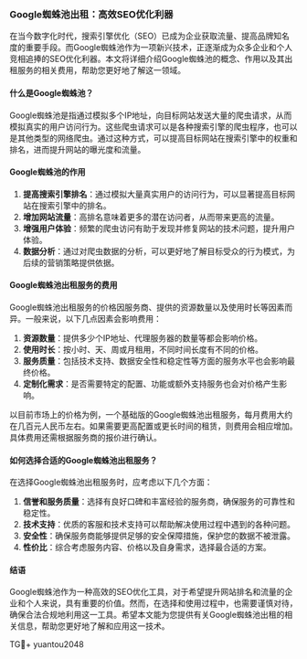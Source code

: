 ### Google蜘蛛池出租：高效SEO优化利器

在当今数字化时代，搜索引擎优化（SEO）已成为企业获取流量、提高品牌知名度的重要手段。而Google蜘蛛池作为一项新兴技术，正逐渐成为众多企业和个人竞相追捧的SEO优化利器。本文将详细介绍Google蜘蛛池的概念、作用以及其出租服务的相关费用，帮助您更好地了解这一领域。

#### 什么是Google蜘蛛池？

Google蜘蛛池是指通过模拟多个IP地址，向目标网站发送大量的爬虫请求，从而模拟真实的用户访问行为。这些爬虫请求可以是各种搜索引擎的爬虫程序，也可以是其他类型的网络爬虫。通过这种方式，可以提高目标网站在搜索引擎中的权重和排名，进而提升网站的曝光度和流量。

#### Google蜘蛛池的作用

1. **提高搜索引擎排名**：通过模拟大量真实用户的访问行为，可以显著提高目标网站在搜索引擎中的排名。
2. **增加网站流量**：高排名意味着更多的潜在访问者，从而带来更高的流量。
3. **增强用户体验**：频繁的爬虫访问有助于发现并修复网站的技术问题，提升用户体验。
4. **数据分析**：通过对爬虫数据的分析，可以更好地了解目标受众的行为模式，为后续的营销策略提供依据。

#### Google蜘蛛池出租服务的费用

Google蜘蛛池出租服务的价格因服务商、提供的资源数量以及使用时长等因素而异。一般来说，以下几点因素会影响费用：

1. **资源数量**：提供多少个IP地址、代理服务器的数量等都会影响价格。
2. **使用时长**：按小时、天、周或月租用，不同时间长度有不同的价格。
3. **服务质量**：包括技术支持、数据安全性和稳定性等方面的服务水平也会影响最终价格。
4. **定制化需求**：是否需要特定的配置、功能或额外支持服务也会对价格产生影响。

以目前市场上的价格为例，一个基础版的Google蜘蛛池出租服务，每月费用大约在几百元人民币左右。如果需要更高配置或更长时间的租赁，则费用会相应增加。具体费用还需根据服务商的报价进行确认。

#### 如何选择合适的Google蜘蛛池出租服务？

在选择Google蜘蛛池出租服务时，应考虑以下几个方面：

1. **信誉和服务质量**：选择有良好口碑和丰富经验的服务商，确保服务的可靠性和稳定性。
2. **技术支持**：优质的客服和技术支持可以帮助解决使用过程中遇到的各种问题。
3. **安全性**：确保服务商能够提供足够的安全保障措施，保护您的数据不被泄露。
4. **性价比**：综合考虑服务内容、价格以及自身需求，选择最合适的方案。

#### 结语

Google蜘蛛池作为一种高效的SEO优化工具，对于希望提升网站排名和流量的企业和个人来说，具有重要的价值。然而，在选择和使用过程中，也需要谨慎对待，确保合法合规地利用这一工具。希望本文能为您提供有关Google蜘蛛池出租的相关信息，帮助您更好地了解和应用这一技术。

TG💪+ yuantou2048